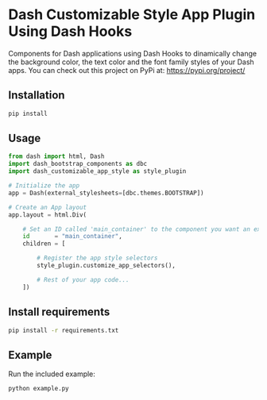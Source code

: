 # Dash Customizable Style App Plugin Using Dash Hooks

Components for Dash applications using Dash Hooks to dinamically change the background color, the text color and the font family styles of your Dash apps. You can check out this project on PyPi at: https://pypi.org/project/

## Installation

```bash
pip install 
```

## Usage

```python
from dash import html, Dash
import dash_bootstrap_components as dbc
import dash_customizable_app_style as style_plugin

# Initialize the app
app = Dash(external_stylesheets=[dbc.themes.BOOTSTRAP])

# Create an App layout
app.layout = html.Div(

    # Set an ID called 'main_container' to the component you want an exchangeable background color
    id       = "main_container",
    children = [

        # Register the app style selectors
        style_plugin.customize_app_selectors(),

        # Rest of your app code...
    ])
```

## Install requirements

```bash
pip install -r requirements.txt
```

## Example

Run the included example:

```bash
python example.py
```
